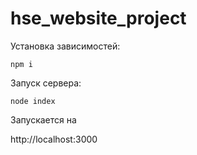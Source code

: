 # hse_website_project
Установка зависимостей:

`npm i `

Запуск сервера:

`node index` 

Запускается на

http://localhost:3000
